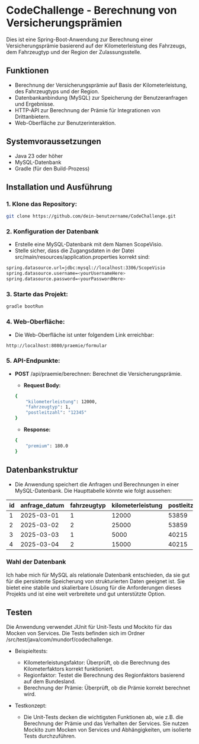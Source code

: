 # CodeChallenge - Berechnung von Versicherungsprämien

Dies ist eine Spring-Boot-Anwendung zur Berechnung einer Versicherungsprämie basierend auf der Kilometerleistung des Fahrzeugs, dem Fahrzeugtyp und der Region der Zulassungsstelle.

## Funktionen

- Berechnung der Versicherungsprämie auf Basis der Kilometerleistung, des Fahrzeugtyps und der Region.
- Datenbankanbindung (MySQL) zur Speicherung der Benutzeranfragen und Ergebnisse.
- HTTP-API zur Berechnung der Prämie für Integrationen von Drittanbietern.
- Web-Oberfläche zur Benutzerinteraktion.

## Systemvoraussetzungen

- Java 23 oder höher
- MySQL-Datenbank
- Gradle (für den Build-Prozess)

## Installation und Ausführung

### 1. Klone das Repository:

```bash 
git clone https://github.com/dein-benutzername/CodeChallenge.git
```
### 2. Konfiguration der Datenbank

- Erstelle eine MySQL-Datenbank mit dem Namen ScopeVisio.
- Stelle sicher, dass die Zugangsdaten in der Datei src/main/resources/application.properties korrekt sind:

```bash 
spring.datasource.url=jdbc:mysql://localhost:3306/ScopeVisio
spring.datasource.username=<yourUsernameHere>
spring.datasource.password=<yourPasswordHere>
```

### 3. Starte das Projekt:

```bash 
gradle bootRun
```

### 4. Web-Oberfläche:

- Die Web-Oberfläche ist unter folgendem Link erreichbar:

```bash 
http://localhost:8080/praemie/formular
```

### 5. API-Endpunkte:

- **POST** /api/praemie/berechnen: Berechnet die Versicherungsprämie.
  - **Request Body:**

  ```bash 
  {
      "kilometerleistung": 12000,
      "fahrzeugtyp": 1,
      "postleitzahl": "12345"
  }
  ```
  - **Response:**
  ```bash
  {
      "premium": 180.0
  }
  ```

## Datenbankstruktur

- Die Anwendung speichert die Anfragen und Berechnungen in einer MySQL-Datenbank. Die Haupttabelle könnte wie folgt aussehen:

| **id** | **anfrage_datum** | **fahrzeugtyp** | **kilometerleistung** | **postleitzahl** | **praemie** |
|--------|-------------------|-----------------|-----------------------|------------------|-------------|
| 1      | 2025-03-01        | 1               | 12000                 | 53859            | 1.5       |
| 2      | 2025-03-02        | 2               | 25000                 | 53859            | 4.0       |
| 3      | 2025-03-03        | 1               | 5000                  | 40215            | 0.5        |
| 4      | 2025-03-04        | 2               | 15000                 | 40215            | 3.0       |

### Wahl der Datenbank
Ich habe mich für MySQL als relationale Datenbank entschieden, da sie gut für die persistente Speicherung von strukturierten Daten geeignet ist. Sie bietet eine stabile und skalierbare Lösung für die Anforderungen dieses Projekts und ist eine weit verbreitete und gut unterstützte Option.

## Testen

Die Anwendung verwendet JUnit für Unit-Tests und Mockito für das Mocken von Services. Die Tests befinden sich im Ordner /src/test/java/com/mundorf/codechallenge.

- Beispieltests:
  - Kilometerleistungsfaktor: Überprüft, ob die Berechnung des Kilometerfaktors korrekt funktioniert.
  - Regionfaktor: Testet die Berechnung des Regionfaktors basierend auf dem Bundesland.
  - Berechnung der Prämie: Überprüft, ob die Prämie korrekt berechnet wird.
    
- Testkonzept:
  - Die Unit-Tests decken die wichtigsten Funktionen ab, wie z.B. die Berechnung der Prämie und das Verhalten der Services. Sie nutzen Mockito zum Mocken von Services und Abhängigkeiten, um isolierte Tests durchzuführen.

